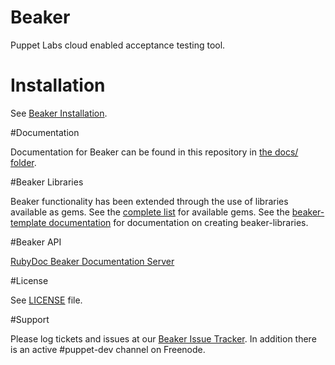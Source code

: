 # Beaker

Puppet Labs cloud enabled acceptance testing tool.

# Installation

See [Beaker Installation](docs/Beaker-Installation.md).

#Documentation

Documentation for Beaker can be found in this repository in [the docs/ folder](docs/README.md).

#Beaker Libraries

Beaker functionality has been extended through the use of libraries available as gems. See the
[complete list](docs/Beaker-Libraries.md) for available gems. See the [beaker-template documentation](https://github.com/puppetlabs/beaker-template/blob/master/README.md) for documentation on creating beaker-libraries.

#Beaker API

[RubyDoc Beaker Documentation Server](http://rubydoc.info/github/puppetlabs/beaker/frames)

#License

See [LICENSE](LICENSE) file.

#Support

Please log tickets and issues at our [Beaker Issue Tracker](https://tickets.puppetlabs.com/issues/?jql=project%20%3D%20BKR).  In addition there is an active #puppet-dev channel on Freenode.
